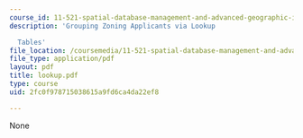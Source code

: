 ```yaml
---
course_id: 11-521-spatial-database-management-and-advanced-geographic-information-systems-spring-2003
description: 'Grouping Zoning Applicants via Lookup

  Tables'
file_location: /coursemedia/11-521-spatial-database-management-and-advanced-geographic-information-systems-spring-2003/2fc0f978715038615a9fd6ca4da22ef8_lookup.pdf
file_type: application/pdf
layout: pdf
title: lookup.pdf
type: course
uid: 2fc0f978715038615a9fd6ca4da22ef8

---
```

None
